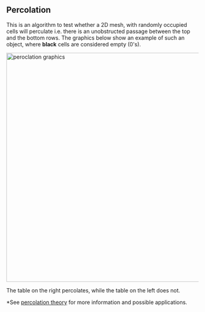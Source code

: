 ## Percolation

This is an algorithm to test whether a 2D mesh, with randomly occupied cells will perculate i.e. there is an unobstructed passage between the top and the bottom rows. The graphics below show an example of such an object, where **black** cells are considered empty (0's).

<img src="https://github.com/cvb0rg/percolation-/blob/master/percolationGraphics.png" alt="peroclation graphics" width="600px">

The table on the right percolates, while the table on the left does not.




*See [percolation theory](https://en.wikipedia.org/wiki/Percolation_theory) for more information and possible applications.



